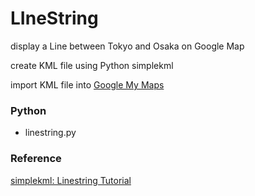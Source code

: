 LIneString
===============

display a Line between Tokyo and Osaka on Google Map

create KML file using Python simplekml

import KML file into [Google My Maps](https://www.google.com//intl/en/maps/about/mymaps/)

### Python
- linestring.py

### Reference
[simplekml: Linestring Tutorial](https://simplekml.readthedocs.io/en/latest/styles.html#simplekml.IconStyle)

